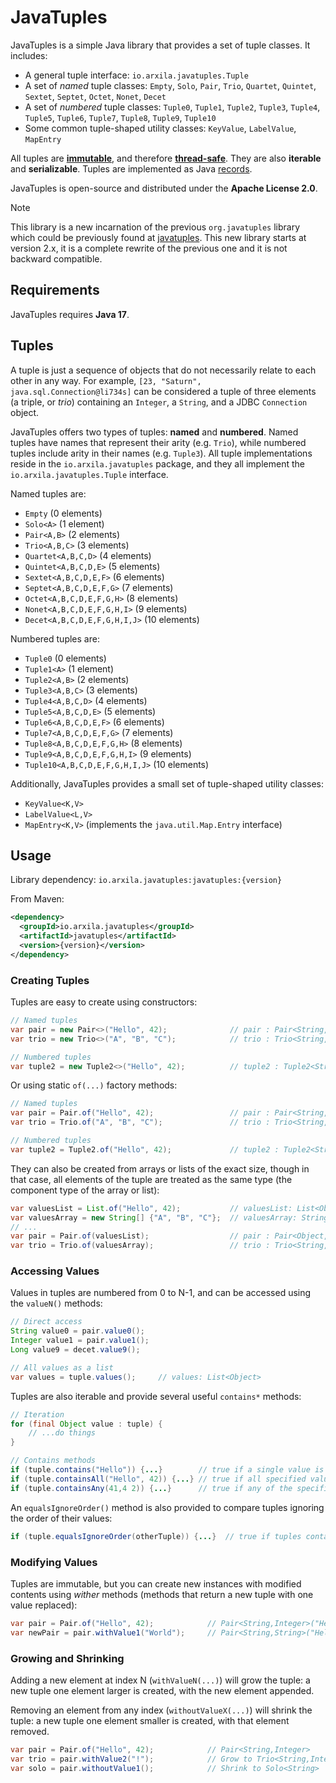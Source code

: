 JavaTuples
==========

JavaTuples is a simple Java library that provides a set of tuple classes. It includes:

  * A general tuple interface: `io.arxila.javatuples.Tuple`
  * A set of _named_ tuple classes: `Empty`, `Solo`, `Pair`, `Trio`, `Quartet`, `Quintet`, `Sextet`, `Septet`, `Octet`, `Nonet`, `Decet`
  * A set of _numbered_ tuple classes: `Tuple0`, `Tuple1`, `Tuple2`, `Tuple3`, `Tuple4`, `Tuple5`, `Tuple6`, `Tuple7`, `Tuple8`, `Tuple9`, `Tuple10`
  * Some common tuple-shaped utility classes: `KeyValue`, `LabelValue`, `MapEntry`

All tuples are <ins>**immutable**</ins>, and therefore <ins>**thread-safe**</ins>. They are also **iterable**
and **serializable**. Tuples are implemented as Java [records](https://docs.oracle.com/en/java/javase/17/language/records.html).

JavaTuples is open-source and distributed under the **Apache License 2.0**.

> [!NOTE]
> This library is a new incarnation of the previous `org.javatuples` library which could be previously found 
> at [javatuples](https://github.com/javatuples/javatuples). This new library starts at version 2.x, it is a
> complete rewrite of the previous one and it is not backward compatible.


Requirements
------------

JavaTuples requires **Java 17**.


Tuples
------

A tuple is just a sequence of objects that do not necessarily relate to each other in any way. For
example, `[23, "Saturn", java.sql.Connection@li734s]` can be considered a tuple of three elements (a triple,
or _trio_) containing an `Integer`, a `String`, and a JDBC `Connection` object.

JavaTuples offers two types of tuples: **named** and **numbered**. Named tuples have names that represent
their arity (e.g. `Trio`), while numbered tuples include arity in their names (e.g. `Tuple3`). All
tuple implementations reside in the `io.arxila.javatuples` package, and they all implement
the `io.arxila.javatuples.Tuple` interface.

Named tuples are:

  * `Empty` (0 elements)
  * `Solo<A>` (1 element)
  * `Pair<A,B>` (2 elements)
  * `Trio<A,B,C>` (3 elements)
  * `Quartet<A,B,C,D>` (4 elements)
  * `Quintet<A,B,C,D,E>` (5 elements)
  * `Sextet<A,B,C,D,E,F>` (6 elements)
  * `Septet<A,B,C,D,E,F,G>` (7 elements)
  * `Octet<A,B,C,D,E,F,G,H>` (8 elements)
  * `Nonet<A,B,C,D,E,F,G,H,I>` (9 elements)
  * `Decet<A,B,C,D,E,F,G,H,I,J>` (10 elements)

Numbered tuples are:

  * `Tuple0` (0 elements)
  * `Tuple1<A>` (1 element)
  * `Tuple2<A,B>` (2 elements)
  * `Tuple3<A,B,C>` (3 elements)
  * `Tuple4<A,B,C,D>` (4 elements)
  * `Tuple5<A,B,C,D,E>` (5 elements)
  * `Tuple6<A,B,C,D,E,F>` (6 elements)
  * `Tuple7<A,B,C,D,E,F,G>` (7 elements)
  * `Tuple8<A,B,C,D,E,F,G,H>` (8 elements)
  * `Tuple9<A,B,C,D,E,F,G,H,I>` (9 elements)
  * `Tuple10<A,B,C,D,E,F,G,H,I,J>` (10 elements)

Additionally, JavaTuples provides a small set of tuple-shaped utility classes:

  * `KeyValue<K,V>`
  * `LabelValue<L,V>`
  * `MapEntry<K,V>` (implements the `java.util.Map.Entry` interface)


Usage
-----

Library dependency: `io.arxila.javatuples:javatuples:{version}`

From Maven:
```xml
<dependency>
  <groupId>io.arxila.javatuples</groupId>
  <artifactId>javatuples</artifactId>
  <version>{version}</version>
</dependency>
```

### Creating Tuples

Tuples are easy to create using constructors:
```java
// Named tuples
var pair = new Pair<>("Hello", 42);              // pair : Pair<String, Integer>
var trio = new Trio<>("A", "B", "C");            // trio : Trio<String, String, String>

// Numbered tuples 
var tuple2 = new Tuple2<>("Hello", 42);          // tuple2 : Tuple2<String, Integer>
```
Or using static `of(...)` factory methods:
```java
// Named tuples
var pair = Pair.of("Hello", 42);                 // pair : Pair<String, Integer>
var trio = Trio.of("A", "B", "C");               // trio : Trio<String, String, String>

// Numbered tuples 
var tuple2 = Tuple2.of("Hello", 42);             // tuple2 : Tuple2<String, Integer>
```
They can also be created from arrays or lists of the exact size, though in that case, all elements of
the tuple are treated as the same type (the component type of the array or list):
```java
var valuesList = List.of("Hello", 42);           // valuesList: List<Object> (effectively)
var valuesArray = new String[] {"A", "B", "C"};  // valuesArray: String[]
// ...
var pair = Pair.of(valuesList);                  // pair : Pair<Object, Object>
var trio = Trio.of(valuesArray);                 // trio : Trio<String, String, String>
```

### Accessing Values

Values in tuples are numbered from 0 to N-1, and can be accessed using the `valueN()` methods:

```java
// Direct access
String value0 = pair.value0();
Integer value1 = pair.value1();
Long value9 = decet.value9();

// All values as a list
var values = tuple.values();     // values: List<Object>
```
Tuples are also iterable and provide several useful `contains*` methods:

```java
// Iteration
for (final Object value : tuple) {
    // ...do things
}

// Contains methods
if (tuple.contains("Hello")) {...}        // true if a single value is contained in the tuple
if (tuple.containsAll("Hello", 42)) {...} // true if all specified values are contained in the tuple
if (tuple.containsAny(41,4 2)) {...}      // true if any of the specified values are contained in the tuple
```

An `equalsIgnoreOrder()` method is also provided to compare tuples ignoring the order of their values:

```java
if (tuple.equalsIgnoreOrder(otherTuple)) {...}  // true if tuples contain the same values in any order
```

### Modifying Values

Tuples are immutable, but you can create new instances with modified contents using _wither_ methods
(methods that return a new tuple with one value replaced):

```java
var pair = Pair.of("Hello", 42);            // Pair<String,Integer>("Hello", 42)
var newPair = pair.withValue1("World");     // Pair<String,String>("Hello", "World")
```

### Growing and Shrinking

Adding a new element at index N (`withValueN(...)`) will grow the tuple: a new tuple one element
larger is created, with the new element appended.

Removing an element from any index (`withoutValueX(...)`) will shrink the tuple: a new tuple one
element smaller is created, with that element removed.

```java
var pair = Pair.of("Hello", 42);            // Pair<String,Integer>
var trio = pair.withValue2("!");            // Grow to Trio<String,Integer,String>
var solo = pair.withoutValue1();            // Shrink to Solo<String>
```

